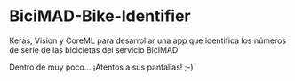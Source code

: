 # BiciMAD-Bike-Identifier
Keras, Vision y CoreML para desarrollar una app que identifica los números de serie de las bicicletas del servicio BiciMAD

Dentro de muy poco... ¡Atentos a sus pantallas! ;-)
